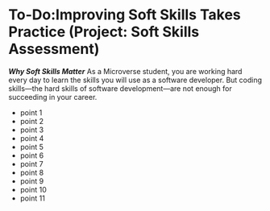 

# To-Do:Improving Soft Skills Takes Practice (Project: Soft Skills Assessment)

***Why Soft Skills Matter***
As a Microverse student, you are working hard every day to learn the skills you will use as a software developer. But coding skills—the hard skills of software development—are not enough for succeeding in your career. 

- point 1
- point 2
- point 3
- point 4
- point 5
- point 6
- point 7
- point 8
- point 9
- point 10
- point 11




